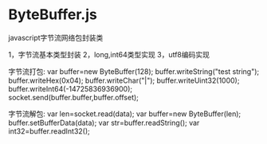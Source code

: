 # ByteBuffer.js
javascript字节流网络包封装类

1，字节流基本类型封装
2，long,int64类型实现
3，utf8编码实现

字节流打包:
var buffer=new ByteBuffer(128);
buffer.writeString("test string");
buffer.writeHex(0x04);
buffer.writeChar("|");
buffer.writeUint32(1000);
buffer.writeInt64(-14725836936900);
socket.send(buffer.buffer,buffer.offset);

字节流解包:
var len=socket.read(data);
var buffer=new ByteBuffer(len);
buffer.setBufferData(data);
var str=buffer.readString();
var int32=buffer.readInt32();
